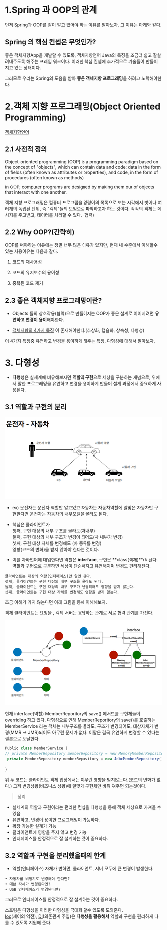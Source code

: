 # 1.Spring 과 OOP의 관계

먼저 Spring과 OOP를 같이 알고 있어야 하는 이유를 알아보자. 그 이유는 아래와 같다.

## Spring 의 핵심 컨셉은 무엇인가?

좋은 객체지향App을 개발할 수 있도록, 객체지향언어 Java의 특징을 조금더 쉽고 잘살려내주도록 해주는 프레임 워크이다. 이러한 핵심 컨셉에 추가적으로 기술들이 만들어 지고 있는 상태이다.

그러므로 우리는 Spring의 도움을 받아 **좋은 객체지향 프로그래밍**을 하려고 노력해야한다.

# 2.객체 지향 프로그래밍(Object Oriented Programming)

[객체지향언어](https://github.com/steadykyu/TIL/blob/master/Java/객체지향언어.md)

## 2.1 사전적 정의

Object-oriented programming (OOP) is a programming paradigm based on the concept of "objects", which can contain data and code: data in the form of fields (often known as attributes or properties), and code, in the form of procedures (often known as methods).

In OOP, computer programs are designed by making them out of objects that interact with one another.

객체 지향 프로그래밍은 컴퓨터 프로그램을 명령어의 목록으로 보는 시각에서 벗어나 여러개의 독립된 단위, 즉 "객체"들의 모임으로 파악하고자 하는 것이다. 각각의 객체는 메시지를 주고받고, 데이터를 처리할 수 있다. (협력)

## 2.2 Why OOP?(간략히)

OOP를 써야하는 이유에는 정말 너무 많은 이유가 있지만, 현재 내 수준에서 이해할수 있는 사용이유는 다음과 같다.

1. 코드의 재사용성

2. 코드의 유지보수의 용이성

3. 중복된 코드 제거

## 2.3 좋은 객체지향 프로그래밍이란?

- Objects 들의 상호작용(협력)으로 만들어지는 OOP가 좋은 설계로 이어지려면 **유연하고 변경이 용이**해야한다.

- [객체지향의 4가지 특징](https://github.com/steadykyu/TIL/blob/master/OOP/OOP%EC%9D%98_4%EA%B0%80%EC%A7%80%ED%8A%B9%EC%A7%95.md) 이 존재해야한다.(추상화, 캡슐화, 상속성, 다형성)

이 4가지 특징중 유연하고 변경을 용이하게 해주는 특징, 다형성에 대해서 알아보자.

# 3. 다형성

- **다형성**은 실세계에 비유해보자면 **역할과 구현**으로 세상을 구분하는 개념으로, 위에서 말한 프로그래밍을 유연하고 변경을 용이하게 만들어 설계 과정에서 중요하게 사용된다.

## 3.1 역할과 구현의 분리

<p align= "center">
<img src= "https://github.com/steadykyu/TIL/blob/master/spring/img/OandS_1.png">
</p>

- ex) 운전자는 운전자 역할만 알고있고 자동차는 자동차역할에 알맞은 자동차만 구현한다면 운전자는 자동차의 내부모델을 몰라도 된다.

- 핵심은 클라이언트가 <br>
  첫째, 구현 대상의 내부 구조를 몰라도(차내부)<br>
  둘째, 구현 대상의 내부 구조가 변경이 되어도(차 내부가 변경)<br>
  셋째, 구현 대상 자체를 변경해도 (차 종류를 변경)<br>
  영향(코드의 변화)을 받지 않아야 한다는 것이다.

- 이를 자바언어에 대입한다면 역할은 **interface**, 구현은 **class(객체)**rk 된다. 역할과 구현으로 구분하면 세상이 단순해지고 유연해지며 변경도 편리해진다.

```
클라이언트는 대상의 역할(인터페이스)만 알면 된다.
첫째, 클라이언트는 구현 대상의 내부 구조를 몰라도 된다.
둘째, 클라이언트는 구현 대상의 내부 구조가 변경되어도 영향을 받지 않는다.
셋째, 클라이언트는 구현 대상 자체를 변경해도 영향을 받지 않는다.
```

조금 이해가 가지 않는다면 아래 그림을 통해 이해해보자.

객체 클라이언트는 요청을 , 객체 서버는 응답하는 관계로 서로 협력 관계를 가진다.

<p align= "center">
<img src= "https://github.com/steadykyu/TIL/blob/master/spring/img/OandS_2.png">
</p>

현재 interface(역할) MemberReporitory의 save() 메서드를 구현체들이 overriding 하고 있다. 다형성으로 인해 MemberReporitory의 save()를 호출하는 MemberService 라는 객체는 내부구조를 몰라도, 구조가 변경되어도, 대상자체가 변경(MMR -> JMR)되어도 아무런 문제가 없다. 이말은 결국 유연하게 변경할 수 있다는 결론으로 도달한다.

```java
Public class MemberService {
// private MemberRepository memberRepository = new MemoryMemberRepository();
 private MemberRepository memberRepository = new JdbcMemberRepository();

}
```

위 두 코드는 클라이언트 객체 입장에서는 아무런 영향을 받지않는다.(코드의 변화가 없다.) 그저 변경상황(비즈니스 상황)에 알맞게 구현체만 바꿔 껴주면 되는것이다.

> 정리

- 실세계의 역할과 구현이라는 편리한 컨셉을 다형성을 통해 객체 세상으로 가져올 수 있음
- 유연하고, 변경이 용이한 프로그래밍이 가능하다.
- 확장 가능한 설계가 가능
- 클라이언트에 영향을 주지 않고 변경 가능
- 인터페이스를 안정적으로 잘 설계하는 것이 중요하다.

## 3.2 역할과 구현을 분리했을때의 한계

- 역할(인터페이스) 자체가 변하면, 클라이언트, 서버 모두에 큰 변경이 발생한다.

```
• 자동차를 비행기로 변경해야 한다면?
• 대본 자체가 변경된다면?
• USB 인터페이스가 변경된다면?
```

그러므로 인터페이스를 안정적으로 잘 설계하는 것이 중요하다.

스프링은 다형성을 이러한 다형성을 극대화 할수 있도록 도와준다.<br>
[Ioc](https://github.com/steadykyu/TIL/blob/master/spring/IOC.md)(제어의 역전), [DI](https://github.com/steadykyu/TIL/blob/master/spring/DI.md)(의존관계 주입)은 **다형성을 활용해서** 역할과 구현을 편리하게 다룰 수 있도록 지원해 준다.
